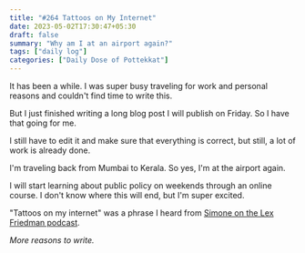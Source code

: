 ```yaml
---
title: "#264 Tattoos on My Internet"
date: 2023-05-02T17:30:47+05:30
draft: false
summary: "Why am I at an airport again?"
tags: ["daily log"]
categories: ["Daily Dose of Pottekkat"]
---
```


It has been a while. I was super busy traveling for work and personal reasons and couldn't find time to write this.

But I just finished writing a long blog post I will publish on Friday. So I have that going for me.

I still have to edit it and make sure that everything is correct, but still, a lot of work is already done.

I'm traveling back from Mumbai to Kerala. So yes, I'm at the airport again.

I will start learning about public policy on weekends through an online course. I don't know where this will end, but I'm super excited.

"Tattoos on my internet" was a phrase I heard from [Simone on the Lex Friedman podcast](https://www.youtube.com/watch?v=OgIo36F6Fsg&pp=ygUZbGV4IGZyaWRtYW4gc2ltb25lIGdpZXJ0eg%3D%3D).

_More reasons to write._
